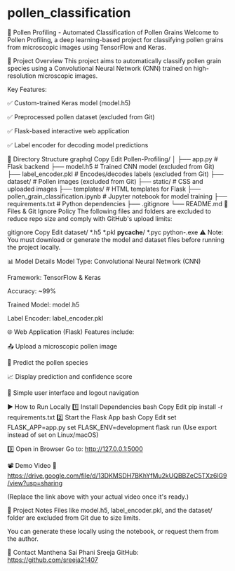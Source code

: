 # pollen_classification

🌾 Pollen Profiling - Automated Classification of Pollen Grains
Welcome to Pollen Profiling, a deep learning-based project for classifying pollen grains from microscopic images using TensorFlow and Keras.

🚀 Project Overview
This project aims to automatically classify pollen grain species using a Convolutional Neural Network (CNN) trained on high-resolution microscopic images.

Key Features:

✅ Custom-trained Keras model (model.h5)

✅ Preprocessed pollen dataset (excluded from Git)

✅ Flask-based interactive web application

✅ Label encoder for decoding model predictions

📁 Directory Structure
graphql
Copy
Edit
Pollen-Profiling/
│
├── app.py                         # Flask backend
├── model.h5                      # Trained CNN model (excluded from Git)
├── label_encoder.pkl             # Encodes/decodes labels (excluded from Git)
├── dataset/                      # Pollen images (excluded from Git)
├── static/                       # CSS and uploaded images
├── templates/                    # HTML templates for Flask
├── pollen_grain_classification.ipynb  # Jupyter notebook for model training
├── requirements.txt              # Python dependencies
├── .gitignore
└── README.md
🚫 Files & Git Ignore Policy
The following files and folders are excluded to reduce repo size and comply with GitHub's upload limits:

gitignore
Copy
Edit
dataset/
*.h5
*.pkl
__pycache__/
*.pyc
python-.exe
⚠️ Note: You must download or generate the model and dataset files before running the project locally.

📊 Model Details
Model Type: Convolutional Neural Network (CNN)

Framework: TensorFlow & Keras

Accuracy: ~99%

Trained Model: model.h5

Label Encoder: label_encoder.pkl

🌐 Web Application (Flask)
Features include:

📤 Upload a microscopic pollen image

🧠 Predict the pollen species

📈 Display prediction and confidence score

🔁 Simple user interface and logout navigation

▶️ How to Run Locally
1️⃣ Install Dependencies
bash
Copy
Edit
pip install -r requirements.txt
2️⃣ Start the Flask App
bash
Copy
Edit
set FLASK_APP=app.py
set FLASK_ENV=development
flask run
(Use export instead of set on Linux/macOS)

3️⃣ Open in Browser
Go to: http://127.0.0.1:5000

📽 Demo Video
🎥 https://drive.google.com/file/d/13DKMSDH7BKhYfMu2kUQBBZeC5TXz6lG9/view?usp=sharing

(Replace the link above with your actual video once it's ready.)

📄 Project Notes
Files like model.h5, label_encoder.pkl, and the dataset/ folder are excluded from Git due to size limits.

You can generate these locally using the notebook, or request them from the author.

📧 Contact
Manthena Sai Phani Sreeja
GitHub: https://github.com/sreeja21407
